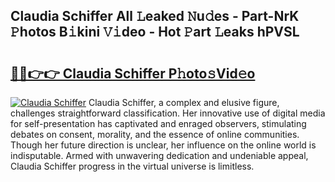 ## Claudia Schiffer All 𝙻eaked 𝙽u𝚍es - Part-NrK 𝙿hotos B𝚒kini 𝚅𝚒deo - Hot 𝙿art 𝙻eaks hPVSL

# <h2><a href="http://ld2zjlh.urlbe.top/?page=Claudia+Schiffer">🔗🔗👉👉 Claudia Schiffer P𝚑oto𝚜Vid𝚎o</a></h2>

[![Claudia Schiffer](https://i.imgur.com/eBuTRDB.gif)](http://ld2zjlh.urlbe.top/?page=Claudia+Schiffer)
Claudia Schiffer, a complex and elusive figure, challenges straightforward classification. Her innovative use of digital media for self-presentation has captivated and enraged observers, stimulating debates on consent, morality, and the essence of online communities. Though her future direction is unclear, her influence on the online world is indisputable. Armed with unwavering dedication and undeniable appeal, Claudia Schiffer progress in the virtual universe is limitless.
